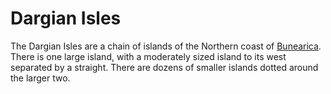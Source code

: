 # Dargian Isles

The Dargian Isles are a chain of islands of the Northern coast of [Bunearica](./bunearica.md). There is one large island, with a moderately sized island to its west separated by a straight. 
There are dozens of smaller islands dotted around the larger two.